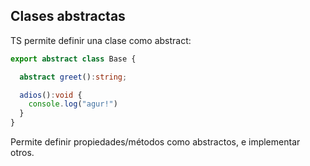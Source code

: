 ## Clases abstractas

TS permite definir una clase como abstract:

```ts
export abstract class Base {

  abstract greet():string;

  adios():void {
    console.log("agur!")
  }
}
```
Permite definir propiedades/métodos como abstractos, e implementar otros.

